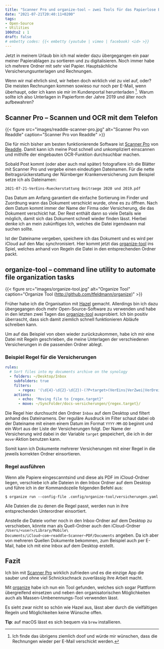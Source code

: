 ```yaml
---
title: "Scanner Pro und organize-tool – zwei Tools für das Papierlose Büro"
date: "2021-07-21T20:40:11+0200"
tags:
- Open-Source
- Utilities
100dto2 : 1
draft: false
# embetty codes: {{< embetty (youtube | vimeo | facebook) <id> >}}
---
```


Jetzt in meinem Urlaub bin ich mal wieder dazu übergegangen ein paar meiner Papierablagen zu sortieren und zu digitalisieren. Noch immer habe ich mehrere Ordner mit sehr viel Papier. Hauptsächliche Versicherungsunterlagen und Rechnungen.

Wenn wir mal ehrlich sind, wir heben doch wirklich viel zu viel auf, oder? Die meisten Rechnungen kommen sowieso nur noch per E-Mail, wenn überhaupt, oder ich kann sie mir im Kundenportal herunterladen [^1]. Warum sollte ich also Unterlagen in Papierform der Jahre 2019 und älter noch aufbewahren?

## Scanner Pro – Scannen und OCR mit dem Telefon

{{< figure src="images/readdle-scanner-pro.jpg" alt="Scanner Pro von Readdle" caption="Scanner Pro von Readdle" >}}

Die für mich bisher am besten funktionierende Software ist [Scanner Pro] von [Readdle](https://readdle.com/). Damit kann ich meine Post schnell und unkompliziert einscannen und mithilfe der eingebauten OCR-Funktion durchsuchbar machen.

Sobald Post kommt (oder aber auch mal später) fotografiere ich die Blätter mit Scanner Pro und vergebe einen eindeutigen Dateinamen. Für die nette Beitragsrückerstattung der Nürnberger Krankenversicherung zum Beispiel setze ich als Dateinamen:

`2021-07-21-VerEins-Rueckerstattung Beitraege 2020 und 2019.pdf`

Das Datum am Anfang garantiert die einfache Sortierung im Finder und Zuordnung wann das Dokument verschickt wurde, ohne es zu öffnen. Nach dem Datum kommt immer der Name der Firma oder Versicherung, die das Dokument verschickt hat. Der Rest enthält dann so viele Details wie möglich, damit sich das Dokument schnell wieder finden lässt. Hierbei denke ich an mein zukünftiges Ich, welches die Datei irgendwann mal suchen sollte.

Ist der Dateiname vergeben, speichere ich das Dokument und es wird per iCloud auf den Mac synchronisiert. Hier kommt jetzt das [organize-tool] ins Spiel, welches anhand von Regeln die Datei in den entsprechenden Ordner packt.

## organize-tool – command line utility to automate file organization tasks

{{< figure src="images/organize-tool.jpg" alt="Organize Tool" caption="Organize Tool (<http://github.com/tfeldmann/organize>)" >}}

Früher habe ich die Organisation mit [Hazel] gemacht. Allerdings bin ich dazu übergegangen doch mehr Open-Source-Software zu verwenden und habe in den letzten zwei Tagen das [organize-tool] ausprobiert. Ich bin positiv überrascht, dass sich damit ziemlich schnell funktionieren Abläufe schreiben kann.

Um auf das Beispiel von oben wieder zurückzukommen, habe ich mir eine Datei mit Regeln geschrieben, die meine Unterlagen der verschiedenen Versicherungen in die passenden Ordner ablegt.

### Beispiel Regel für die Versicherungen

```Yaml
rules:
  # Sort files into my documents archive on the synology
  - folders: ~/Desktop/Inbox
    subfolders: true
    filters:
      - regex: '(\d{4}-\d{2}-\d{2})-(?P<target>(VerEins|VerZwei|VerDrei))-'
    actions:
      - echo: "Moving file to {regex.target}"
      - move: ~/SyncFolder/docs-versicherungen/{regex.target}/

```

Die Regel hier durchsucht den Ordner `Inbox` auf dem Desktop und filtert anhand des Dateinamens. Der reguläre Ausdruck im Filter schaut dabei ob der Dateiname mit einem einem Datum im Format `YYYY-MM-DD` beginnt und ein Wort aus der Liste der Versicherungen folgt. Der Name der Versicherung wird dabei in der Variable `target` gespeichert, die ich in der `move`-Aktion benutzen kann.

Somit kann ich Dokumente mehrerer Versicherungen mit einer Regel in die jeweils korrekten Ordner einsortieren.

### Regel ausführen

Wenn alle Papiere eingescanntsind und diese als PDF im iCloud-Ordner liegen, verschiebe ich alle Dateien in den Inbox Ordner auf dem Desktop und führe ich in der Kommandozeile folgenden Befehl aus:

`$ organize run --config-file .config/organize-tool/versicherungen.yaml`

Alle Dateien die zu denen die Regel passt, werden nun in ihre entsprechenden Unterordner einsortiert.

Anstelle die Dateie vorher noch in den Inbox-Ordner auf dem Desktop zu verschieben, könnte man als Quell-Ordner auch den iCloud-Ordner `/Users/<user>/Library/Mobile\ Documents/iCloud~com~readdle~Scanner~PDF/Documents` angeben. Da ich aber von mehreren Quellen Dokumente bekommen, zum Beispiel auch per E-Mail, habe ich mit eine Inbox auf dem Desktop erstellt.

## Fazit

Ich bin mit [Scanner Pro] wirklich zufrieden und es die einzige App die sauber und ohne viel Schnickschnack zuverlässig ihre Arbeit macht.

Mit [organize][organize-tool] habe ich nun ein Tool gefunden, welches sich sogar Plattform übergreifend einsetzen und neben den organisatorischen Möglichkeiten auch als Massen-Umbenennungs-Tool verwenden lässt.

Es sieht zwar nicht so schön wie Hazel aus, lässt aber durch die vielfältigen Regeln und Möglichkeiten keine Wünsche offen.

**Tip**: auf macOS lässt es sich bequem via `brew` installieren.

<!--more-->

[^1]: Ich finde das übrigens ziemlich doof und würde mir wünschen, dass die Rechnungen wieder per E-Mail verschickt werden.

[Scanner Pro]: https://readdle.com/scannerpro
[organize-tool]: https://github.com/tfeldmann/organize
[Hazel]: https://www.noodlesoft.com/
